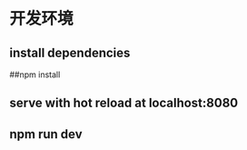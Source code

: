 开发环境
===
  ## install dependencies
  ##npm install

  ## serve with hot reload at localhost:8080
  ## npm run dev
